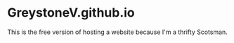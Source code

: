 # GreystoneV.github.io
This is the free version of hosting a website because I'm a thrifty Scotsman. 
